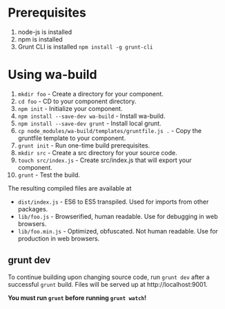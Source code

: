 # Prerequisites
1. node-js is installed
2. npm is installed
3. Grunt CLI is installed `npm install -g grunt-cli`

# Using wa-build
1. `mkdir foo` - Create a directory for your component. 
2. `cd foo` - CD to your component directory. 
3. `npm init` - Initialize your component. 
4. `npm install --save-dev wa-build` - Install wa-build. 
5. `npm install --save-dev grunt` - Install local grunt. 
6. `cp node_modules/wa-build/templates/gruntfile.js .` - Copy the gruntfile template to your component. 
7. `grunt init` - Run one-time build prerequisites. 
8. `mkdir src` - Create a src directory for your source code. 
9. `touch src/index.js` - Create src/index.js that will export your component. 
10. `grunt` - Test the build. 

The resulting compiled files are available at

- `dist/index.js` - ES6 to ES5 transpiled. Used for imports from other packages.
- `lib/foo.js` - Browserified, human readable. Use for debugging in web browsers.
- `lib/foo.min.js` - Optimized, obfuscated. Not human readable. Use for production in web browsers.

## grunt dev
To continue building upon changing source code, run `grunt dev` after a successful `grunt` build. 
Files will be served up at http://localhost:9001.

**You must run `grunt` before running `grunt watch`!**